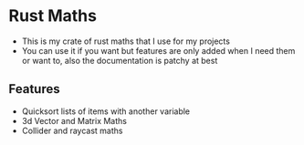 # Rust Maths

- This is my crate of rust maths that I use for my projects
- You can use it if you want but features are only added when I need them or want to, also the documentation is patchy at best


## Features
- Quicksort lists of items with another variable
- 3d Vector and Matrix Maths
- Collider and raycast maths